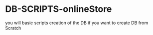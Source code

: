 # DB-SCRIPTS-onlineStore
you will basic scripts creation of the DB if you want to create DB from Scratch 
